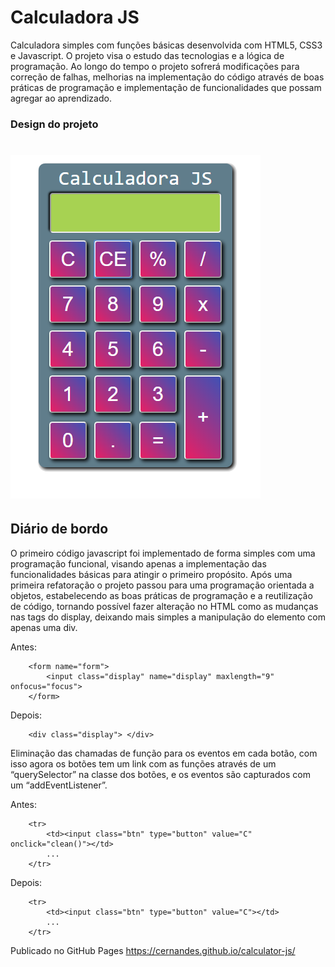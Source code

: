 # Calculadora JS

Calculadora simples com funções básicas desenvolvida com HTML5, CSS3 e Javascript. O projeto visa o estudo das tecnologias e a lógica de programação. Ao longo do tempo o projeto sofrerá modificações para correção de falhas, melhorias na implementação do código através de boas práticas de programação e implementação de funcionalidades que possam agregar ao aprendizado.

### Design do projeto

# ![](/img/calculadora.png)


## Diário de bordo

O primeiro código javascript foi implementado de forma simples com uma programação funcional, visando apenas a implementação das funcionalidades básicas para atingir o primeiro propósito.
Após uma primeira refatoração o projeto passou para uma programação orientada a objetos, estabelecendo as boas práticas de programação e a reutilização de código, tornando possível fazer alteração no HTML como as mudanças nas tags do display, deixando mais simples a manipulação do elemento com apenas uma div.

Antes:

```
    <form name="form">
        <input class="display" name="display" maxlength="9" onfocus="focus">
    </form>
```

Depois:

```
    <div class="display"> </div>
```

Eliminação das chamadas de função para os eventos em cada botão, com isso agora os botões tem um link com as funções através de um “querySelector” na classe dos botões, e os eventos são capturados com um “addEventListener”.

Antes:

```
    <tr>
        <td><input class="btn" type="button" value="C" onclick="clean()"></td>
        ...
    </tr>
```

Depois:

```
    <tr>
        <td><input class="btn" type="button" value="C"></td>
        ...
    </tr>
```

Publicado no GitHub Pages https://cernandes.github.io/calculator-js/

